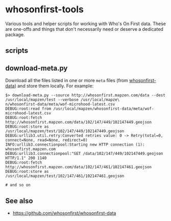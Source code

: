 # whosonfirst-tools

Various tools and helper scripts for working with Who's On First data. These are one-offs and things that don't necessarily need or deserve a dedicated package.

## scripts

## download-meta.py

Download all the files listed in one or more `meta` files (from [whosonfirst-data](https://github.com/whosonfirst/whosonfirst-data)) and store them locally. For example:

```
$> download-meta.py --source http://whosonfirst.mapzen.com/data --dest /usr/local/mapzen/test --verbose /usr/local/mapze\
n/whosonfirst-data/meta/wof-microhood-latest.csv 
DEBUG:root:read from /usr/local/mapzen/whosonfirst-data/meta/wof-microhood-latest.csv
DEBUG:root:fetch http://whosonfirst.mapzen.com/data/102/147/449/102147449.geojson
DEBUG:root:store as /usr/local/mapzen/test/102/147/449/102147449.geojson
DEBUG:urllib3.util.retry:Converted retries value: 0 -> Retry(total=0, connect=None, read=None, redirect=0)
INFO:urllib3.connectionpool:Starting new HTTP connection (1): whosonfirst.mapzen.com
DEBUG:urllib3.connectionpool:"GET /data/102/147/449/102147449.geojson HTTP/1.1" 200 1140
DEBUG:root:fetch http://whosonfirst.mapzen.com/data/102/147/461/102147461.geojson
DEBUG:root:store as /usr/local/mapzen/test/102/147/461/102147461.geojson

# and so on
```

## See also

* https://github.com/whosonfirst/whosonfirst-data
